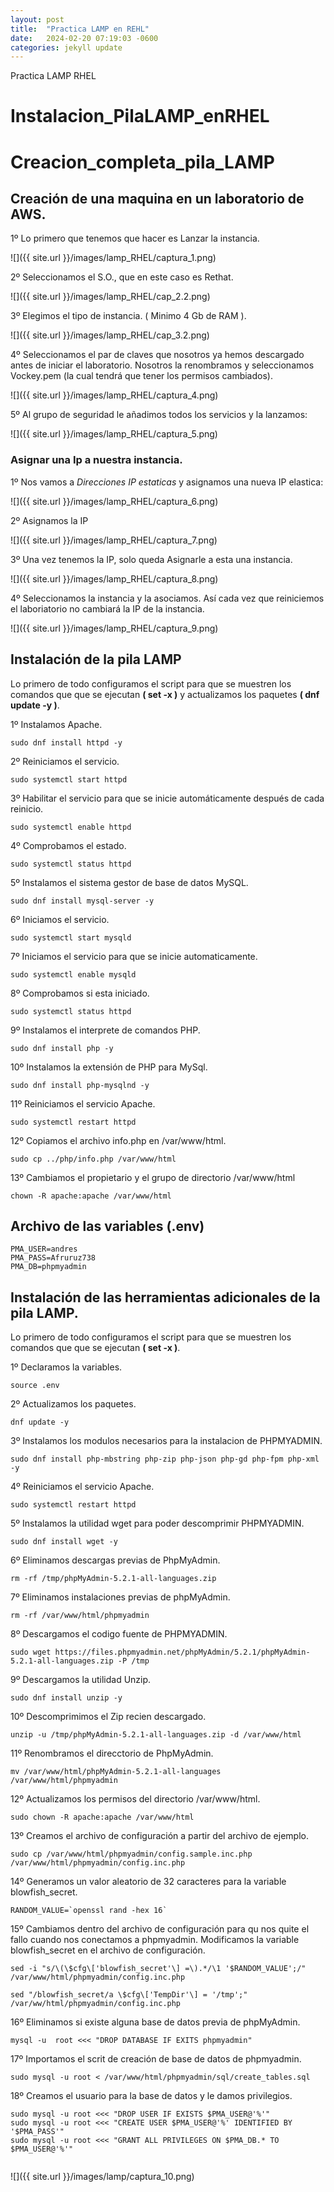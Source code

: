 ```yaml
---
layout: post
title:  "Practica LAMP en REHL"
date:   2024-02-20 07:19:03 -0600
categories: jekyll update
---
```


Practica LAMP RHEL

# Instalacion_PilaLAMP_enRHEL
# Creacion_completa_pila_LAMP

## Creación de una maquina en un laboratorio de AWS.

1º Lo primero que tenemos que hacer es Lanzar la instancia.

![]({{ site.url }}/images/lamp_RHEL/captura_1.png)

2º Seleccionamos el S.O., que en este caso es Rethat.

![]({{ site.url }}/images/lamp_RHEL/cap_2.2.png)

3º Elegimos el tipo de instancia. ( Minimo 4 Gb de RAM ).

![]({{ site.url }}/images/lamp_RHEL/cap_3.2.png)

4º Seleccionamos el par de claves que nosotros ya hemos descargado antes de iniciar el laboratorio. Nosotros la renombramos y seleccionamos Vockey.pem (la cual tendrá que tener los permisos cambiados).

![]({{ site.url }}/images/lamp_RHEL/captura_4.png)

5º  Al grupo de seguridad le añadimos todos los servicios y la lanzamos:

![]({{ site.url }}/images/lamp_RHEL/captura_5.png)

### Asignar una Ip a nuestra instancia.

1º Nos vamos a *Direcciones IP estaticas* y asignamos una nueva IP elastica:

![]({{ site.url }}/images/lamp_RHEL/captura_6.png)

2º Asignamos la IP

![]({{ site.url }}/images/lamp_RHEL/captura_7.png)

3º Una vez tenemos la IP, solo queda Asignarle a esta una instancia.

![]({{ site.url }}/images/lamp_RHEL/captura_8.png)

4º Seleccionamos la instancia y la asociamos. Así cada vez que reiniciemos el laboriatorio no cambiará la IP de la instancia.

![]({{ site.url }}/images/lamp_RHEL/captura_9.png)


## Instalación de la pila LAMP

Lo primero de todo configuramos el script para que se muestren los comandos que que se ejecutan **( set -x )**  y actualizamos los paquetes **( dnf update -y )**.

1º Instalamos Apache.

````
sudo dnf install httpd -y

````
2º Reiniciamos el servicio.

````
sudo systemctl start httpd

````
3º Habilitar el servicio para que se inicie automáticamente después de cada reinicio.

````
sudo systemctl enable httpd

````
4º  Comprobamos el estado.

````
sudo systemctl status httpd

````
5º Instalamos el sistema gestor de base de datos MySQL.

````
sudo dnf install mysql-server -y

````
6º Iniciamos el servicio.

````
sudo systemctl start mysqld

````
7º Iniciamos el servicio para que se inicie automaticamente.

````
sudo systemctl enable mysqld

````
8º Comprobamos si esta iniciado.

````
sudo systemctl status httpd

````
9º Instalamos el interprete de comandos PHP.

````
sudo dnf install php -y

````
10º Instalamos la extensión de PHP para MySql.

````
sudo dnf install php-mysqlnd -y

````
11º Reiniciamos el servicio Apache.

````
sudo systemctl restart httpd

````
12º Copiamos el archivo info.php en /var/www/html.

````
sudo cp ../php/info.php /var/www/html

````
13º Cambiamos el propietario y el grupo de directorio /var/www/html

````
chown -R apache:apache /var/www/html

````

## Archivo de las variables (.env)

````
PMA_USER=andres
PMA_PASS=Afruruz738
PMA_DB=phpmyadmin

````

## Instalación de las herramientas adicionales de la pila LAMP.

Lo primero de todo configuramos el script para que se muestren los comandos que que se ejecutan **( set -x )**.

1º Declaramos la variables.

````
source .env

````

2º Actualizamos los paquetes.

````
dnf update -y

````

3º Instalamos los modulos necesarios para la instalacion de PHPMYADMIN.

````
sudo dnf install php-mbstring php-zip php-json php-gd php-fpm php-xml -y

````

4º Reiniciamos el servicio Apache.

````
sudo systemctl restart httpd

````

5º Instalamos la utilidad wget para poder descomprimir PHPMYADMIN.

````
sudo dnf install wget -y

````

6º Eliminamos descargas previas de PhpMyAdmin.

````
rm -rf /tmp/phpMyAdmin-5.2.1-all-languages.zip

````

7º Eliminamos instalaciones previas de phpMyAdmin.

````
rm -rf /var/www/html/phpmyadmin

````

8º Descargamos el codigo fuente de PHPMYADMIN.

````
sudo wget https://files.phpmyadmin.net/phpMyAdmin/5.2.1/phpMyAdmin-5.2.1-all-languages.zip -P /tmp

````

9º Descargamos la utilidad Unzip.

````
sudo dnf install unzip -y

````

10º Descomprimimos el Zip recien descargado.

````
unzip -u /tmp/phpMyAdmin-5.2.1-all-languages.zip -d /var/www/html

````

11º Renombramos el direcctorio de PhpMyAdmin.

````
mv /var/www/html/phpMyAdmin-5.2.1-all-languages /var/www/html/phpmyadmin

````

12º Actualizamos los permisos del directorio /var/www/html.

````
sudo chown -R apache:apache /var/www/html

````

13º Creamos el archivo de configuración a partir del archivo de ejemplo.

````
sudo cp /var/www/html/phpmyadmin/config.sample.inc.php /var/www/html/phpmyadmin/config.inc.php

````

14º  Generamos un valor aleatorio de 32 caracteres para la variable blowfish_secret.

````
RANDOM_VALUE=`openssl rand -hex 16`

````

15º Cambiamos dentro del archivo de configuración para qu nos quite el fallo cuando nos conectamos a phpmyadmin. Modificamos la variable blowfish_secret en el archivo de configuración.

````
sed -i "s/\(\$cfg\['blowfish_secret'\] =\).*/\1 '$RANDOM_VALUE';/" /var/www/html/phpmyadmin/config.inc.php

sed "/blowfish_secret/a \$cfg\['TempDir'\] = '/tmp';" /var/ww/html/phpmyadmin/config.inc.php

````

16º Eliminamos si existe alguna base de datos previa de phpMyAdmin.

````
mysql -u  root <<< "DROP DATABASE IF EXITS phpmyadmin"

````

17º Importamos el scrit de creación de base de datos de phpmyadmin.

````
sudo mysql -u root < /var/www/html/phpmyadmin/sql/create_tables.sql

````

18º Creamos el usuario para la base de datos y le damos privilegios.

````
sudo mysql -u root <<< "DROP USER IF EXISTS $PMA_USER@'%'"
sudo mysql -u root <<< "CREATE USER $PMA_USER@'%' IDENTIFIED BY '$PMA_PASS'"
sudo mysql -u root <<< "GRANT ALL PRIVILEGES ON $PMA_DB.* TO $PMA_USER@'%'"


````


![]({{ site.url }}/images/lamp/captura_10.png)